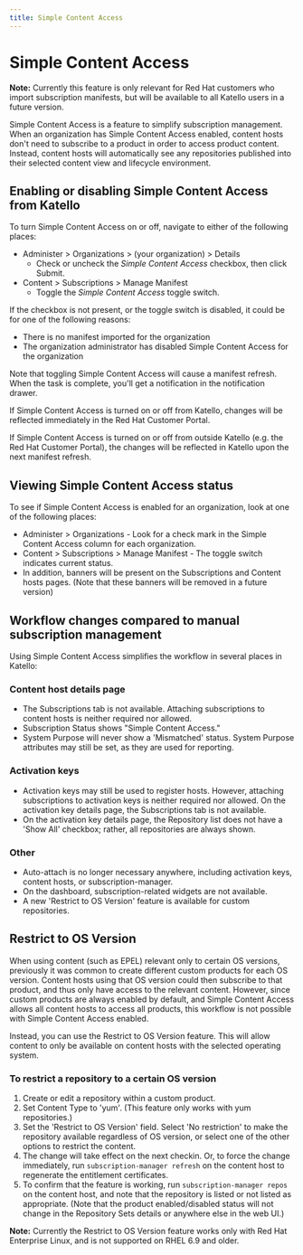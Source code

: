 ```yaml
---
title: Simple Content Access
---
```


# Simple Content Access

__Note:__ Currently this feature is only relevant for Red Hat customers who import subscription manifests, but will be available to all Katello users in a future version.

Simple Content Access is a feature to simplify subscription management.  When an organization has Simple Content Access enabled, content hosts don't need to subscribe to a product in order to access product content. Instead, content hosts will automatically see any repositories published into their selected content view and lifecycle environment.

## Enabling or disabling Simple Content Access from Katello

To turn Simple Content Access on or off, navigate to either of the following places:

* Administer > Organizations > (your organization) > Details
  - Check or uncheck the _Simple Content Access_ checkbox, then click Submit.
* Content > Subscriptions > Manage Manifest
  - Toggle the _Simple Content Access_ toggle switch.

If the checkbox is not present, or the toggle switch is disabled, it could be for one of the following reasons:
* There is no manifest imported for the organization
* The organization administrator has disabled Simple Content Access for the organization

Note that toggling Simple Content Access will cause a manifest refresh.  When the task is complete, you'll get a notification in the notification drawer.

If Simple Content Access is turned on or off from Katello, changes will be reflected immediately in the Red Hat Customer Portal.

If Simple Content Access is turned on or off from outside Katello (e.g. the Red Hat Customer Portal), the changes will be reflected in Katello upon the next manifest refresh.

## Viewing Simple Content Access status

To see if Simple Content Access is enabled for an organization, look at one of the following places:
* Administer > Organizations - Look for a check mark in the Simple Content Access column for each organization.
* Content > Subscriptions > Manage Manifest - The toggle switch indicates current status.
* In addition, banners will be present on the Subscriptions and Content hosts pages. (Note that these banners will be removed in a future version)

## Workflow changes compared to manual subscription management

Using Simple Content Access simplifies the workflow in several places in Katello:

### Content host details page

* The Subscriptions tab is not available.  Attaching subscriptions to content hosts is neither required nor allowed.
* Subscription Status shows "Simple Content Access."
* System Purpose will never show a 'Mismatched' status. System Purpose attributes may still be set, as they are used for reporting.

### Activation keys

* Activation keys may still be used to register hosts. However, attaching subscriptions to activation keys is neither required nor allowed. On the activation key details page, the Subscriptions tab is not available.
* On the activation key details page, the Repository list does not have a 'Show All' checkbox; rather, all repositories are always shown.

### Other

* Auto-attach is no longer necessary anywhere, including activation keys, content hosts, or subscription-manager.
* On the dashboard, subscription-related widgets are not available.
* A new 'Restrict to OS Version' feature is available for custom repositories.

## Restrict to OS Version

When using content (such as EPEL) relevant only to certain OS versions, previously it was common to create different custom products for each OS version.  Content hosts using that OS version could then subscribe to that product, and thus only have access to the relevant content.  However, since custom products are always enabled by default, and Simple Content Access allows all content hosts to access all products, this workflow is not possible with Simple Content Access enabled.

Instead, you can use the Restrict to OS Version feature.  This will allow content to only be available on content hosts with the selected operating system.

### To restrict a repository to a certain OS version

1. Create or edit a repository within a custom product.
2. Set Content Type to 'yum'. (This feature only works with yum repositories.)
2. Set the 'Restrict to OS Version' field.  Select 'No restriction' to make the repository available regardless of OS version, or select one of the other options to restrict the content.
3. The change will take effect on the next checkin.  Or, to force the change immediately, run `subscription-manager refresh` on the content host to regenerate the entitlement certificates.
4. To confirm that the feature is working, run `subscription-manager repos` on the content host, and note that the repository is listed or not listed as appropriate.  (Note that the product enabled/disabled status will not change in the Repository Sets details or anywhere else in the web UI.)

__Note:__ Currently the Restrict to OS Version feature works only with Red Hat Enterprise Linux, and is not supported on RHEL 6.9 and older.
